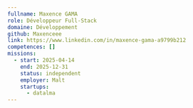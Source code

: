 ```yaml
---
fullname: Maxence GAMA
role: Développeur Full-Stack
domaine: Développement
github: Maxenceee
link: https://www.linkedin.com/in/maxence-gama-a9799b212
competences: []
missions:
  - start: 2025-04-14
    end: 2025-12-31
    status: independent
    employer: Malt
    startups:
      - datalma
---
```

